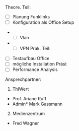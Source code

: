 Theore. Teil:
- [ ] Planung Funklinks
 - [ ] Konfiguration als Office Setup
- - [ ] Vlan
- - [ ] VPN
Prak. Teil:
- [ ] Testaufbau Office
- [ ] mögliche Installation
Präsi:
- [ ] Performance Analysis

Ansprechpartner:
1. ThIWert
- Prof. Ariane Ruff 
- Admin* Mark Gassmann
2. Medienzentrum
- Fred Wagner 
